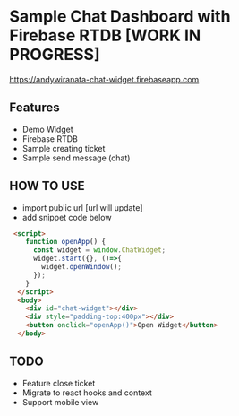 # Sample Chat Dashboard with Firebase RTDB [WORK IN PROGRESS]
https://andywiranata-chat-widget.firebaseapp.com

## Features

- Demo Widget
- Firebase RTDB
- Sample creating ticket
- Sample send message (chat)

## HOW TO USE
- import public url [url will update]
- add snippet code below
```html
 <script>
    function openApp() {
      const widget = window.ChatWidget;
      widget.start({}, ()=>{
        widget.openWindow();
      });
    }
  </script>
  <body>
    <div id="chat-widget"></div>
    <div style="padding-top:400px"></div>
    <button onclick="openApp()">Open Widget</button>
  </body>

```

## TODO
- Feature close ticket
- Migrate to react hooks and context
- Support mobile view


